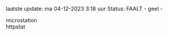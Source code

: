 laatste update: 
ma 04-12-2023  3:18   uur 
Status: FAALT - geel - 
<div class="service Y">microstation</div><div class="service Y">httpstat</div>